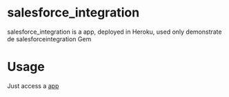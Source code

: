 # salesforce_integration

salesforce_integration is a app, deployed in Heroku, used only demonstrate de salesforceintegration Gem

# Usage

Just access a [app](https://hidden-beach-2211.herokuapp.com/)
